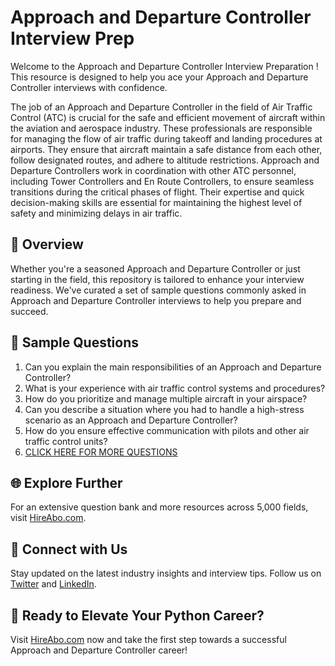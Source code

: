 # Approach and Departure Controller Interview Prep

Welcome to the Approach and Departure Controller Interview Preparation ! This resource is designed to help you ace your Approach and Departure Controller interviews with confidence.

The job of an Approach and Departure Controller in the field of Air Traffic Control (ATC) is crucial for the safe and efficient movement of aircraft within the aviation and aerospace industry. These professionals are responsible for managing the flow of air traffic during takeoff and landing procedures at airports. They ensure that aircraft maintain a safe distance from each other, follow designated routes, and adhere to altitude restrictions. Approach and Departure Controllers work in coordination with other ATC personnel, including Tower Controllers and En Route Controllers, to ensure seamless transitions during the critical phases of flight. Their expertise and quick decision-making skills are essential for maintaining the highest level of safety and minimizing delays in air traffic.

## 🚀 Overview

Whether you're a seasoned Approach and Departure Controller or just starting in the field, this repository is tailored to enhance your interview readiness. We've curated a set of sample questions commonly asked in Approach and Departure Controller interviews to help you prepare and succeed.

## 📝 Sample Questions

1. Can you explain the main responsibilities of an Approach and Departure Controller?
2. What is your experience with air traffic control systems and procedures?
3. How do you prioritize and manage multiple aircraft in your airspace?
4. Can you describe a situation where you had to handle a high-stress scenario as an Approach and Departure Controller?
5. How do you ensure effective communication with pilots and other air traffic control units?
6. [CLICK HERE FOR MORE QUESTIONS](https://hireabo.com/job/14_2_3/Approach%20and%20Departure%20Controller)

## 🌐 Explore Further

For an extensive question bank and more resources across 5,000 fields, visit [HireAbo.com](https://www.hireabo.com).

## 📱 Connect with Us

Stay updated on the latest industry insights and interview tips. Follow us on [Twitter](https://twitter.com/hireabo) and [LinkedIn](https://www.linkedin.com/in/hire-abo-3609972a8/).

## 🚀 Ready to Elevate Your Python Career?

Visit [HireAbo.com](https://www.hireabo.com) now and take the first step towards a successful Approach and Departure Controller career!